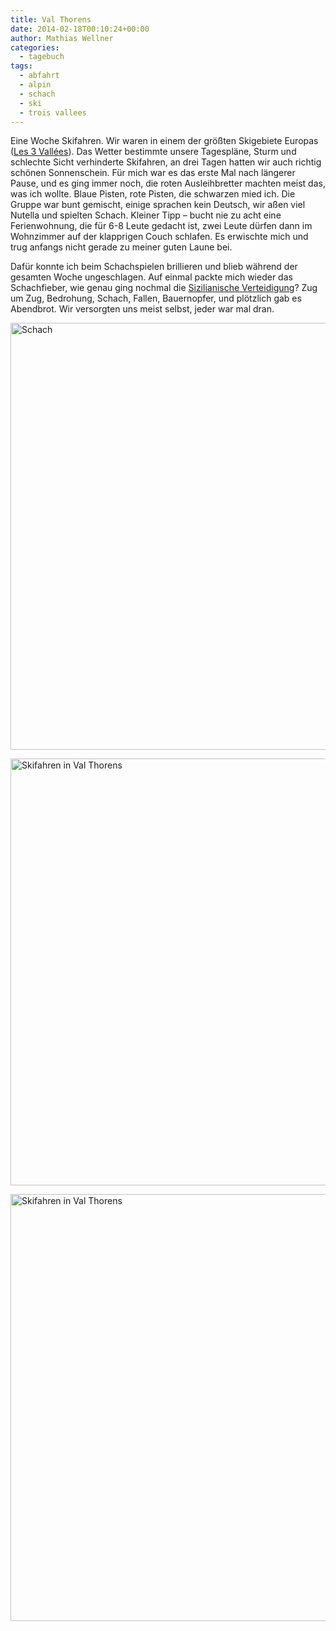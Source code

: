 ```yaml
---
title: Val Thorens
date: 2014-02-18T00:10:24+00:00
author: Mathias Wellner
categories:
  - tagebuch
tags:
  - abfahrt
  - alpin
  - schach
  - ski
  - trois vallees
---
```

Eine Woche Skifahren. Wir waren in einem der größten Skigebiete Europas ([Les 3 Vallées](http://www.les3vallees.com/)). Das Wetter bestimmte unsere Tagespläne, Sturm und schlechte Sicht verhinderte Skifahren, an drei Tagen hatten wir auch richtig schönen Sonnenschein. Für mich war es das erste Mal nach längerer Pause, und es ging immer noch, die roten Ausleihbretter machten meist das, was ich wollte. Blaue Pisten, rote Pisten, die schwarzen mied ich. Die Gruppe war bunt gemischt, einige sprachen kein Deutsch, wir aßen viel Nutella und spielten Schach. Kleiner Tipp &#8211; bucht nie zu acht eine Ferienwohnung, die für 6-8 Leute gedacht ist, zwei Leute dürfen dann im Wohnzimmer auf der klapprigen Couch schlafen. Es erwischte mich und trug anfangs nicht gerade zu meiner guten Laune bei. 

Dafür konnte ich beim Schachspielen brillieren und blieb während der gesamten Woche ungeschlagen. Auf einmal packte mich wieder das Schachfieber, wie genau ging nochmal die [Sizilianische Verteidigung](http://de.wikipedia.org/wiki/Sizilianische_Verteidigung)? Zug um Zug, Bedrohung, Schach, Fallen, Bauernopfer, und plötzlich gab es Abendbrot. Wir versorgten uns meist selbst, jeder war mal dran. 


<a data-flickr-embed="true"  href="https://www.flickr.com/photos/mwellner/12598581653/" title="Schach"><img src="https://c1.staticflickr.com/8/7392/12598581653_8bff0e636a_b.jpg" width="1024" height="683" alt="Schach"></a><script async src="//embedr.flickr.com/assets/client-code.js" charset="utf-8"></script>

<a data-flickr-embed="true"  href="https://www.flickr.com/photos/mwellner/12599076694/" title="Skifahren in Val Thorens"><img src="https://c1.staticflickr.com/3/2839/12599076694_cecd34cf4b_b.jpg" width="1024" height="683" alt="Skifahren in Val Thorens"></a><script async src="//embedr.flickr.com/assets/client-code.js" charset="utf-8"></script>

<a data-flickr-embed="true"  href="https://www.flickr.com/photos/mwellner/12598507345/" title="Skifahren in Val Thorens"><img src="https://c1.staticflickr.com/6/5493/12598507345_874716b27c_b.jpg" width="1024" height="683" alt="Skifahren in Val Thorens"></a><script async src="//embedr.flickr.com/assets/client-code.js" charset="utf-8"></script>
